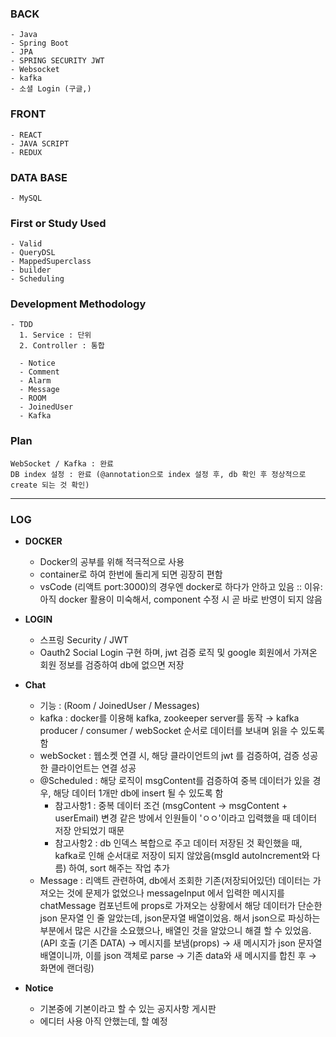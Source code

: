 ### BACK 
```
- Java
- Spring Boot
- JPA
- SPRING SECURITY JWT
- Websocket
- kafka
- 소셜 Login (구글,)
```
### FRONT 
```
- REACT
- JAVA SCRIPT
- REDUX
```
### DATA BASE
```
- MySQL
```

### First or Study Used
```
- Valid
- QueryDSL
- MappedSuperclass
- builder
- Scheduling
```
### Development Methodology
```
- TDD
  1. Service : 단위
  2. Controller : 통합

  - Notice
  - Comment
  - Alarm
  - Message
  - ROOM
  - JoinedUser
  - Kafka
```
### Plan
```
WebSocket / Kafka : 완료
DB index 설정 : 완료 (@annotation으로 index 설정 후, db 확인 후 정상적으로 create 되는 것 확인)
```

---

### LOG

- **DOCKER**
  - Docker의 공부를 위해 적극적으로 사용
  - container로 하여 한번에 돌리게 되면 굉장히 편함
  - vsCode (리액트 port:3000)의 경우엔 docker로 하다가 안하고 있음 :: 이유: 아직 docker 활용이 미숙해서, component 수정 시 곧 바로 반영이 되지 않음

- **LOGIN**
  - 스프링 Security / JWT
  - Oauth2 Social Login 구현 하며, jwt 검증 로직 및 google 회원에서 가져온 회원 정보를 검증하여 db에 없으면 저장

- **Chat**
  - 기능 : (Room / JoinedUser / Messages) 
  - kafka : docker를 이용해 kafka, zookeeper server를 동작 → kafka producer / consumer / webSocket 순서로 데이터를 보내며 읽을 수 있도록 함
  - webSocket : 웹소켓 연결 시, 해당 클라이언트의 jwt 를 검증하여, 검증 성공한 클라이언트는 연결 성공
  - @Scheduled : 해당 로직이 msgContent를 검증하여 중복 데이터가 있을 경우, 해당 데이터 1개만 db에 insert 될 수 있도록 함
    - 참고사항1 : 중복 데이터 조건 (msgContent -> msgContent + userEmail) 변경 같은 방에서 인원들이 'ㅇㅇ'이라고 입력했을 때 데이터 저장 안되었기 때문
    - 참고사항2 : db 인덱스 복합으로 주고 데이터 저장된 것 확인했을 때, kafka로 인해 순서대로 저장이 되지 않았음(msgId autoIncrement와 다름) 하여, sort 해주는 작업 추가
  - Message : 리액트 관련하여, db에서 조회한 기존(저장되어있던) 데이터는 가져오는 것에 문제가 없었으나 messageInput 에서 입력한 메시지를 chatMessage 컴포넌트에 props로 가져오는 상황에서 해당 데이터가 단순한 json 문자열 인 줄 알았는데, json문자열 배열이었음. 해서 json으로 파싱하는 부분에서 많은 시간을 소요했으나, 배열인 것을 알았으니 해결 할 수 있었음. <br> (API 호출 (기존 DATA) → 메시지를 보냄(props) → 새 메시지가 json 문자열 배열이니까, 이를 json 객체로 parse → 기존 data와 새 메시지를 합친 후 → 화면에 랜더링)
 
- **Notice**
  - 기본중에 기본이라고 할 수 있는 공지사항 게시판
  - 에디터 사용 아직 안했는데, 할 예정 
